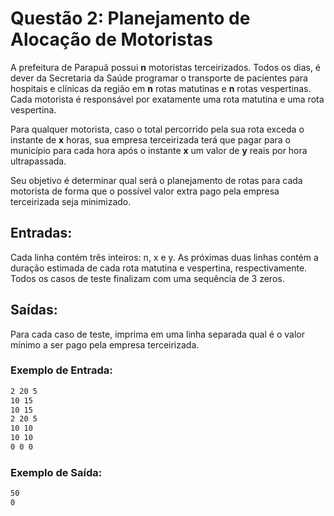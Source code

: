 # Questão 2: Planejamento de Alocação de Motoristas

A prefeitura de Parapuã possui **n** motoristas terceirizados. Todos os dias, é dever da Secretaria da Saúde programar o transporte de pacientes para hospitais e clínicas da região em **n** rotas matutinas e **n** rotas vespertinas. Cada motorista é responsável por exatamente uma rota matutina e uma rota vespertina.

Para qualquer motorista, caso o total percorrido pela sua rota exceda o instante de **x** horas, sua empresa terceirizada terá que pagar para o município para cada hora após o instante **x** um valor de **y** reais por hora ultrapassada.

Seu objetivo é determinar qual será o planejamento de rotas para cada motorista de forma que o possível valor extra pago pela empresa terceirizada seja minimizado.

## Entradas:

Cada linha contém três inteiros: n, x e y. As próximas duas linhas contém a duração estimada de cada rota matutina e vespertina, respectivamente. Todos os casos de teste finalizam com uma sequência de 3 zeros.

## Saídas:

Para cada caso de teste, imprima em uma linha separada qual é o valor mínimo a ser pago pela empresa terceirizada.

### Exemplo de Entrada:

```txt
2 20 5
10 15
10 15
2 20 5
10 10
10 10
0 0 0
```

### Exemplo de Saída:

```txt
50
0
```
